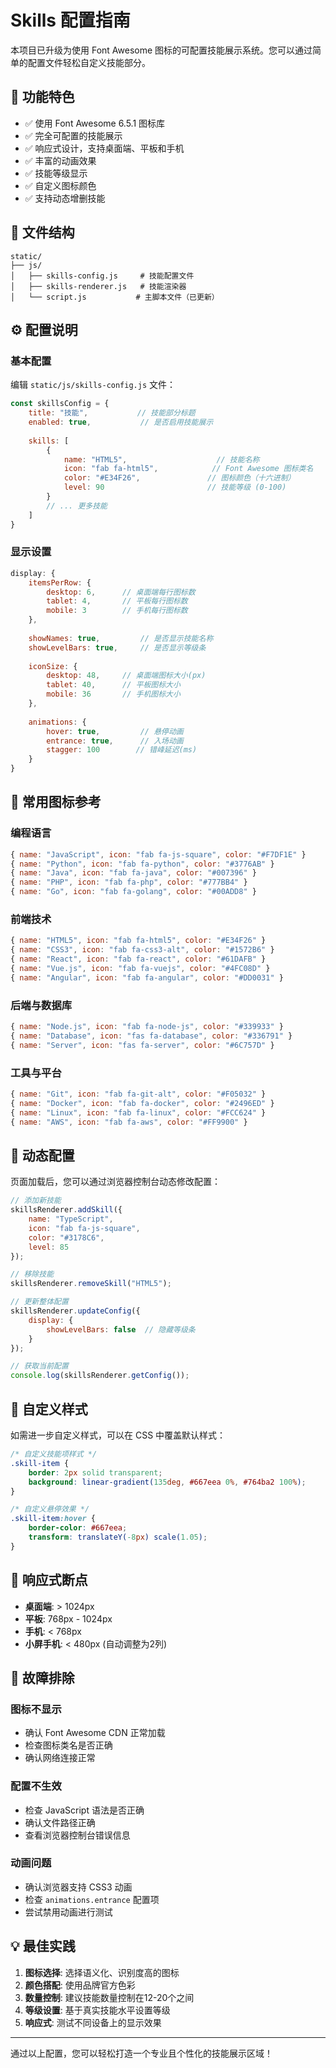# Skills 配置指南

本项目已升级为使用 Font Awesome 图标的可配置技能展示系统。您可以通过简单的配置文件轻松自定义技能部分。

## 🎯 功能特色

- ✅ 使用 Font Awesome 6.5.1 图标库
- ✅ 完全可配置的技能展示
- ✅ 响应式设计，支持桌面端、平板和手机
- ✅ 丰富的动画效果
- ✅ 技能等级显示
- ✅ 自定义图标颜色
- ✅ 支持动态增删技能

## 📁 文件结构

```
static/
├── js/
│   ├── skills-config.js     # 技能配置文件
│   ├── skills-renderer.js   # 技能渲染器
│   └── script.js           # 主脚本文件（已更新）
```

## ⚙️ 配置说明

### 基本配置

编辑 `static/js/skills-config.js` 文件：

```javascript
const skillsConfig = {
    title: "技能",           // 技能部分标题
    enabled: true,           // 是否启用技能展示
    
    skills: [
        {
            name: "HTML5",                    // 技能名称
            icon: "fab fa-html5",            // Font Awesome 图标类名
            color: "#E34F26",               // 图标颜色（十六进制）
            level: 90                       // 技能等级 (0-100)
        }
        // ... 更多技能
    ]
}
```

### 显示设置

```javascript
display: {
    itemsPerRow: {
        desktop: 6,      // 桌面端每行图标数
        tablet: 4,       // 平板每行图标数
        mobile: 3        // 手机每行图标数
    },
    
    showNames: true,         // 是否显示技能名称
    showLevelBars: true,     // 是否显示等级条
    
    iconSize: {
        desktop: 48,     // 桌面端图标大小(px)
        tablet: 40,      // 平板图标大小
        mobile: 36       // 手机图标大小
    },
    
    animations: {
        hover: true,         // 悬停动画
        entrance: true,      // 入场动画
        stagger: 100        // 错峰延迟(ms)
    }
}
```

## 🎨 常用图标参考

### 编程语言
```javascript
{ name: "JavaScript", icon: "fab fa-js-square", color: "#F7DF1E" }
{ name: "Python", icon: "fab fa-python", color: "#3776AB" }
{ name: "Java", icon: "fab fa-java", color: "#007396" }
{ name: "PHP", icon: "fab fa-php", color: "#777BB4" }
{ name: "Go", icon: "fab fa-golang", color: "#00ADD8" }
```

### 前端技术
```javascript
{ name: "HTML5", icon: "fab fa-html5", color: "#E34F26" }
{ name: "CSS3", icon: "fab fa-css3-alt", color: "#1572B6" }
{ name: "React", icon: "fab fa-react", color: "#61DAFB" }
{ name: "Vue.js", icon: "fab fa-vuejs", color: "#4FC08D" }
{ name: "Angular", icon: "fab fa-angular", color: "#DD0031" }
```

### 后端与数据库
```javascript
{ name: "Node.js", icon: "fab fa-node-js", color: "#339933" }
{ name: "Database", icon: "fas fa-database", color: "#336791" }
{ name: "Server", icon: "fas fa-server", color: "#6C757D" }
```

### 工具与平台
```javascript
{ name: "Git", icon: "fab fa-git-alt", color: "#F05032" }
{ name: "Docker", icon: "fab fa-docker", color: "#2496ED" }
{ name: "Linux", icon: "fab fa-linux", color: "#FCC624" }
{ name: "AWS", icon: "fab fa-aws", color: "#FF9900" }
```

## 🚀 动态配置

页面加载后，您可以通过浏览器控制台动态修改配置：

```javascript
// 添加新技能
skillsRenderer.addSkill({
    name: "TypeScript",
    icon: "fab fa-js-square", 
    color: "#3178C6",
    level: 85
});

// 移除技能
skillsRenderer.removeSkill("HTML5");

// 更新整体配置
skillsRenderer.updateConfig({
    display: {
        showLevelBars: false  // 隐藏等级条
    }
});

// 获取当前配置
console.log(skillsRenderer.getConfig());
```

## 🎯 自定义样式

如需进一步自定义样式，可以在 CSS 中覆盖默认样式：

```css
/* 自定义技能项样式 */
.skill-item {
    border: 2px solid transparent;
    background: linear-gradient(135deg, #667eea 0%, #764ba2 100%);
}

/* 自定义悬停效果 */
.skill-item:hover {
    border-color: #667eea;
    transform: translateY(-8px) scale(1.05);
}
```

## 📱 响应式断点

- **桌面端**: > 1024px
- **平板**: 768px - 1024px  
- **手机**: < 768px
- **小屏手机**: < 480px (自动调整为2列)

## 🔧 故障排除

### 图标不显示
- 确认 Font Awesome CDN 正常加载
- 检查图标类名是否正确
- 确认网络连接正常

### 配置不生效
- 检查 JavaScript 语法是否正确
- 确认文件路径正确
- 查看浏览器控制台错误信息

### 动画问题
- 确认浏览器支持 CSS3 动画
- 检查 `animations.entrance` 配置项
- 尝试禁用动画进行测试

## 💡 最佳实践

1. **图标选择**: 选择语义化、识别度高的图标
2. **颜色搭配**: 使用品牌官方色彩
3. **数量控制**: 建议技能数量控制在12-20个之间
4. **等级设置**: 基于真实技能水平设置等级
5. **响应式**: 测试不同设备上的显示效果

---

通过以上配置，您可以轻松打造一个专业且个性化的技能展示区域！
